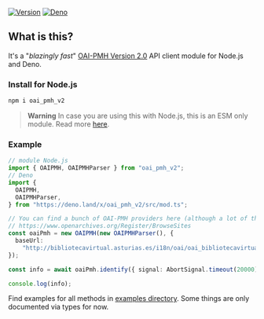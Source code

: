 [![Version][npm-svg]][npm-url] [![Deno][deno-svg]][deno-url]

## What is this?

It's a "*blazingly fast*"
[OAI-PMH Version 2.0](https://www.openarchives.org/OAI/openarchivesprotocol.html)
API client module for Node.js and Deno.

### Install for Node.js

```sh
npm i oai_pmh_v2
```

> **Warning** In case you are using this with Node.js, this is an ESM only
> module. Read more
> [here](https://gist.github.com/sindresorhus/a39789f98801d908bbc7ff3ecc99d99c).

### Example

```typescript
// module Node.js
import { OAIPMH, OAIPMHParser } from "oai_pmh_v2";
// Deno
import {
  OAIPMH,
  OAIPMHParser,
} from "https://deno.land/x/oai_pmh_v2/src/mod.ts";

// You can find a bunch of OAI-PMH providers here (although a lot of them might be non functional):
// https://www.openarchives.org/Register/BrowseSites
const oaiPmh = new OAIPMH(new OAIPMHParser(), {
  baseUrl:
    "http://bibliotecavirtual.asturias.es/i18n/oai/oai_bibliotecavirtual.asturias.es.cmd",
});

const info = await oaiPmh.identify({ signal: AbortSignal.timeout(20000) });

console.log(info);
```

[//]: # (@TODO Add parser options and types)

Find examples for all methods in
[examples directory](https://github.com/flevi29/oai_pmh_v2/tree/main/examples).
Some things are only documented via types for now.

[npm-svg]: https://img.shields.io/npm/v/oai_pmh_v2.svg?style=flat-square
[npm-url]: https://npmjs.org/package/oai_pmh_v2
[deno-svg]: https://img.shields.io/badge/deno-land-blueviolet?style=flat-square
[deno-url]: https://deno.land/x/oai_pmh_v2
